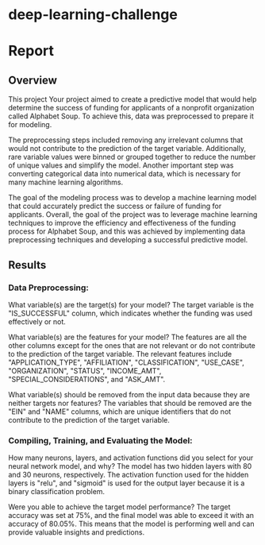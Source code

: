 # deep-learning-challenge
# Report

## Overview
This project Your project aimed to create a predictive model that would help determine the success of funding for applicants of a nonprofit organization called Alphabet Soup. To achieve this, data was preprocessed to prepare it for modeling.

The preprocessing steps included removing any irrelevant columns that would not contribute to the prediction of the target variable. Additionally, rare variable values were binned or grouped together to reduce the number of unique values and simplify the model. Another important step  was converting categorical data into numerical data, which is necessary for many machine learning algorithms. 

The goal of the modeling process was to develop a machine learning model that could accurately predict the success or failure of funding for applicants. Overall, the goal of the project was to leverage machine learning techniques to improve the efficiency and effectiveness of the funding process for Alphabet Soup, and this was achieved  by implementing data preprocessing techniques and developing a successful predictive model.

## Results
### Data Preprocessing:

What variable(s) are the target(s) for your model?
The target variable is the "IS_SUCCESSFUL" column, which indicates whether the funding was used effectively or not.

What variable(s) are the features for your model?
The features are all the other columns except for the ones that are not relevant or do not contribute to the prediction of the target variable. The relevant features include "APPLICATION_TYPE", "AFFILIATION", "CLASSIFICATION", "USE_CASE", "ORGANIZATION", "STATUS", "INCOME_AMT", "SPECIAL_CONSIDERATIONS", and "ASK_AMT".

What variable(s) should be removed from the input data because they are neither targets nor features?
The variables that should be removed are the "EIN" and "NAME" columns, which are unique identifiers that do not contribute to the prediction of the target variable.

### Compiling, Training, and Evaluating the Model:

How many neurons, layers, and activation functions did you select for your neural network model, and why?
The model has two hidden layers with 80 and 30 neurons, respectively. The activation function used for the hidden layers is "relu", and "sigmoid" is used for the output layer because it is a binary classification problem.

Were you able to achieve the target model performance?
The target accuracy was set at 75%, and the final model was able to exceed it with an accuracy of 80.05%. This means that the model is performing well and can provide valuable insights and predictions.
